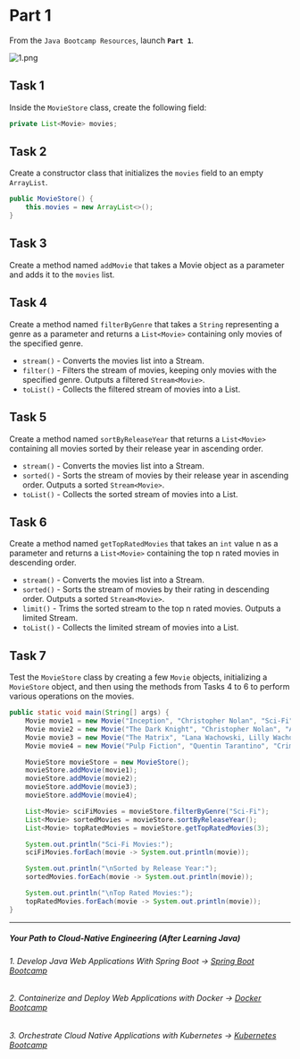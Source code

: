 # Part 1

From the `Java Bootcamp Resources`, launch **`Part 1`**.

![1.png](https://img-c.udemycdn.com/redactor/raw/article_lecture/2025-01-03_18-23-35-8a2f41145a36160948d612b01d9db3d4.png)


## Task 1
Inside the `MovieStore` class, create the following field:

```java
private List<Movie> movies;
```

## Task 2
Create a constructor class that initializes the `movies` field to an empty `ArrayList`.

```java
public MovieStore() {
    this.movies = new ArrayList<>();
}
```

## Task 3
Create a method named `addMovie` that takes a Movie object as a parameter and adds it to the `movies` list.

## Task 4
Create a method named `filterByGenre` that takes a `String` representing a genre as a parameter and returns a `List<Movie>` containing only movies of the specified genre.

 - `stream()` - Converts the movies list into a Stream<Movie>.
 - `filter()` - Filters the stream of movies, keeping only movies with the specified genre. Outputs a filtered `Stream<Movie>`.
 - `toList()` - Collects the filtered stream of movies into a List<Movie>.

## Task 5
Create a method named `sortByReleaseYear` that returns a `List<Movie>` containing all movies sorted by their release year in ascending order.

 - `stream()` - Converts the movies list into a Stream<Movie>.
 - `sorted()` - Sorts the stream of movies by their release year in ascending order. Outputs a sorted `Stream<Movie>`.
 - `toList()` - Collects the sorted stream of movies into a List<Movie>.


## Task 6
Create a method named `getTopRatedMovies` that takes an `int` value n as a parameter and returns a `List<Movie>` containing the top n rated movies in descending order.

 - `stream()` - Converts the movies list into a Stream<Movie>.
 - `sorted()` - Sorts the stream of movies by their rating in descending order. Outputs a sorted `Stream<Movie>`.
 - `limit()` - Trims the sorted stream to the top n rated movies. Outputs a limited Stream<Movie>.
 - `toList()` - Collects the limited stream of movies into a List<Movie>.

## Task 7
Test the `MovieStore` class by creating a few `Movie` objects, initializing a `MovieStore` object, and then using the methods from Tasks 4 to 6 to perform various operations on the movies.

```java
public static void main(String[] args) {
    Movie movie1 = new Movie("Inception", "Christopher Nolan", "Sci-Fi", 2010, 8.8);
    Movie movie2 = new Movie("The Dark Knight", "Christopher Nolan", "Action", 2008, 9.0);
    Movie movie3 = new Movie("The Matrix", "Lana Wachowski, Lilly Wachowski", "Sci-Fi", 1999, 8.7);
    Movie movie4 = new Movie("Pulp Fiction", "Quentin Tarantino", "Crime", 1994, 8.9);

    MovieStore movieStore = new MovieStore();
    movieStore.addMovie(movie1);
    movieStore.addMovie(movie2);
    movieStore.addMovie(movie3);
    movieStore.addMovie(movie4);

    List<Movie> sciFiMovies = movieStore.filterByGenre("Sci-Fi");
    List<Movie> sortedMovies = movieStore.sortByReleaseYear();
    List<Movie> topRatedMovies = movieStore.getTopRatedMovies(3);

    System.out.println("Sci-Fi Movies:");
    sciFiMovies.forEach(movie -> System.out.println(movie));

    System.out.println("\nSorted by Release Year:");
    sortedMovies.forEach(movie -> System.out.println(movie));

    System.out.println("\nTop Rated Movies:");
    topRatedMovies.forEach(movie -> System.out.println(movie));
}
```

-----
##### Your Path to Cloud-Native Engineering (After Learning Java)
###### 1. Develop Java Web Applications With Spring Boot → [Spring Boot Bootcamp](https://www.udemy.com/course/the-complete-spring-boot-development-bootcamp/?couponCode=SPRING_BOOTCAMP)
###### 2. Containerize and Deploy Web Applications with Docker → [Docker Bootcamp](https://www.udemy.com/course/docker-bootcamp-conquer-docker-with-real-world-projects/?couponCode=DOCKER_BOOTCAMP)
###### 3. Orchestrate Cloud Native Applications with Kubernetes → [Kubernetes Bootcamp](https://kubernetestraining.io/)